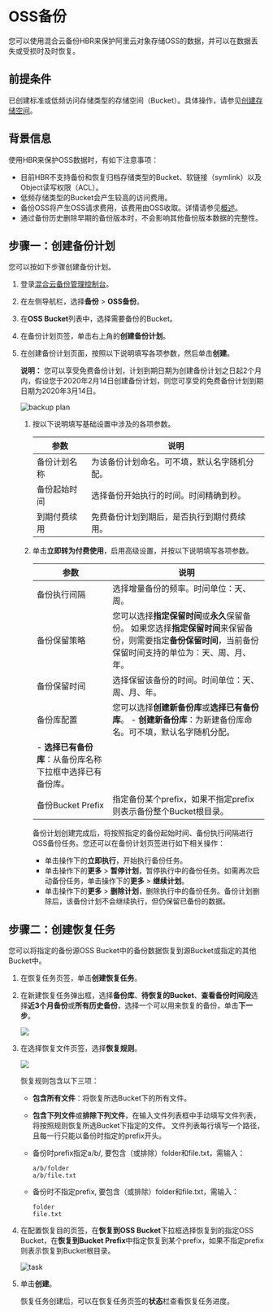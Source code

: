 # OSS备份

您可以使用混合云备份HBR来保护阿里云对象存储OSS的数据，并可以在数据丢失或受损时及时恢复。

## 前提条件

已创建标准或低频访问存储类型的存储空间（Bucket）。具体操作，请参见[创建存储空间](/cn.zh-CN/控制台用户指南/存储空间管理/创建存储空间.md)。

## 背景信息

使用HBR来保护OSS数据时，有如下注意事项：

-   目前HBR不支持备份和恢复归档存储类型的Bucket、软链接（symlink）以及Object读写权限（ACL）。
-   低频存储类型的Bucket会产生较高的访问费用。
-   备份OSS将产生OSS请求费用，该费用由OSS收取。详情请参见[概述](/cn.zh-CN/计量计费/计量项和计费项/概述.md)。
-   通过备份历史删除早期的备份版本时，不会影响其他备份版本数据的完整性。

## 步骤一：创建备份计划

您可以按如下步骤创建备份计划。

1.  登录[混合云备份管理控制台](https://hbr.console.aliyun.com)。

2.  在左侧导航栏，选择**备份** \> **OSS备份**。

3.  在**OSS Bucket**列表中，选择需要备份的Bucket。

4.  在备份计划页签，单击右上角的**创建备份计划**。

5.  在创建备份计划页面，按照以下说明填写各项参数，然后单击**创建**。

    **说明：** 您可以享受免费备份计划，计划到期日期为创建备份计划之日起2个月内，假设您于2020年2月14日创建备份计划，则您可享受的免费备份计划到期日期为2020年3月14日。

    ![backup plan](https://static-aliyun-doc.oss-accelerate.aliyuncs.com/assets/img/zh-CN/1408352261/p279265.png)

    1.  按以下说明填写基础设置中涉及的各项参数。

        |参数|说明|
        |--|--|
        |备份计划名称|为该备份计划命名。可不填，默认名字随机分配。|
        |备份起始时间|选择备份开始执行的时间。时间精确到秒。|
        |到期付费续用|免费备份计划到期后，是否执行到期付费续用。|

    2.  单击**立即转为付费使用**，启用高级设置，并按以下说明填写各项参数。

        |参数|说明|
        |--|--|
        |备份执行间隔|选择增量备份的频率。时间单位：天、周。|
        |备份保留策略|您可以选择**指定保留时间**或**永久**保留备份。 如果您选择**指定保留时间**来保留备份，则需要指定**备份保留时间**，当前备份保留时间支持的单位为：天、周、月、年。 |
        |备份保留时间|选择保留该备份的时间。时间单位：天、周、月、年。|
        |备份库配置|您可以选择**创建新备份库**或**选择已有备份库**。         -   **创建新备份库**：为新建备份库命名。可不填，默认名字随机分配。
        -   **选择已有备份库**：从备份库名称下拉框中选择已有备份库。 |
        |备份Bucket Prefix|指定备份某个prefix，如果不指定prefix则表示备份整个Bucket根目录。|

        备份计划创建完成后，将按照指定的备份起始时间、备份执行间隔进行OSS备份任务。您还可以在备份计划页签进行如下相关操作：

        -   单击操作下的**立即执行**，开始执行备份任务。
        -   单击操作下的**更多** \> **暂停计划**，暂停执行中的备份任务。如需再次启动备份任务，单击操作下的**更多** \> **继续计划**。
        -   单击操作下的**更多** \> **删除计划**，删除执行中的备份任务。备份计划删除后，该备份计划不会继续执行，但仍保留已备份的数据。

## 步骤二：创建恢复任务

您可以将指定的备份源OSS Bucket中的备份数据恢复到源Bucket或指定的其他Bucket中。

1.  在恢复任务页签，单击**创建恢复任务**。

2.  在新建恢复任务弹出框，选择**备份库**、**待恢复的Bucket**、**查看备份时间段**选择**近3个月备份**或**所有历史备份**，选择一个可以用来恢复的备份，单击**下一步**。

    ![](https://static-aliyun-doc.oss-accelerate.aliyuncs.com/assets/img/zh-CN/4201129951/p55175.jpg)

3.  在选择恢复文件页签，选择**恢复规则**。

    ![](https://static-aliyun-doc.oss-accelerate.aliyuncs.com/assets/img/zh-CN/4201129951/p59956.jpg)

    恢复规则包含以下三项：

    -   **包含所有文件**：将恢复所选Bucket下的所有文件。
    -   **包含下列文件**或**排除下列文件**，在输入文件列表框中手动填写文件列表，将按照规则恢复所选Bucket下指定的文件。
    文件列表每行填写一个路径，且每一行只能以备份时指定的prefix开头。

    -   备份时prefix指定a/b/, 要包含（或排除）folder和file.txt，需输入：

        ```
        a/b/folder
        a/b/file.txt
        ```

    -   备份时不指定prefix, 要包含（或排除）folder和file.txt，需输入：

        ```
        folder
        file.txt
        ```

4.  在配置恢复目的页签，在**恢复到OSS Bucket**下拉框选择恢复到的指定OSS Bucket，在**恢复到Bucket Prefix**中指定恢复到某个prefix，如果不指定prefix则表示恢复到Bucket根目录。

    ![task](https://static-aliyun-doc.oss-accelerate.aliyuncs.com/assets/img/zh-CN/4201129951/p77332.jpg)

5.  单击**创建**。

    恢复任务创建后，可以在恢复任务页签的**状态**栏查看恢复任务进度。



